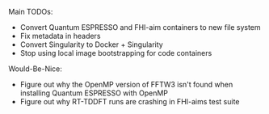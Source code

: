 Main TODOs:

* Convert Quantum ESPRESSO and FHI-aim containers to new file system
* Fix metadata in headers
* Convert Singularity to Docker + Singularity
* Stop using local image bootstrapping for code containers

Would-Be-Nice:

* Figure out why the OpenMP version of FFTW3 isn't found when
  installing Quantum ESPRESSO with OpenMP
* Figure out why RT-TDDFT runs are crashing in FHI-aims test
  suite
